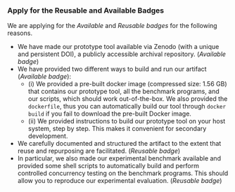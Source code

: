 ### Apply for the Reusable and Available Badges 
 
We are applying for the *Available* and *Reusable* *badges* for the following reasons.
- We have made our prototype tool available via Zenodo (with a unique and persistent DOI), a publicly accessible archival repository. (*Available badge*)
- We have provided two different ways to build and run our artifact (*Available badge*):
    - (i) We provided a pre-built docker image (compressed size: 1.56 GB) that contains our prototype tool, all the benchmark programs, and our scripts, which should work out-of-the-box. We also provided the `dockerfile`, thus you can automatically build our tool through `docker build` if you fail to download the pre-built Docker image.
    - (ii) We provided instructions to build our prototype tool on your host system, step by step. This makes it convenient for secondary development.
- We carefully documented and structured the artifact to the extent that reuse and repurposing are facilitated.  (*Reusable badge*)
- In particular, we also made our experimental benchmark available and provided some shell scripts to automatically build and perform controlled concurrency testing on the benchmark programs. This should allow you to reproduce our experimental evaluation. (*Reusable badge*)
